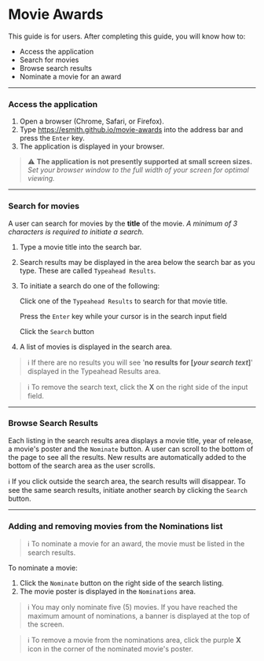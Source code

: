 # Movie Awards
This guide is for users. After completing this guide, you will know how to:
* Access the application
* Search for movies
* Browse search results
* Nominate a movie for an award
---

### Access the application
1. Open a browser (Chrome, Safari, or Firefox).
2. Type https://esmith.github.io/movie-awards into the address bar and press the `Enter` key.
3. The application is displayed in your browser.

> :warning: **The application is not presently supported at small screen sizes.** _Set your browser window to the full width of your screen for optimal viewing._

---
### Search for movies
A user can search for movies by the **title** of the movie. _A minimum of 3 characters is required to initiate a search._
1. Type a movie title into the search bar. 
2. Search results may be displayed in the area below the search bar as you type. These are called `Typeahead Results`.   
3. To initiate a search do one of the following:

   Click one of the `Typeahead Results` to search for that movie title.

   Press the `Enter` key while your cursor is in the search input field
   
   Click the `Search` button
4. A list of movies is displayed in the search area.

>:information_source: If there are no results you will see '**no results for [_your search text_]**' displayed in the Typeahead Results area.

>:information_source: To remove the search text, click the **X** on the right side of the input field.

---
### Browse Search Results

Each listing in the search results area displays a movie title, year of release, a movie's poster and the `Nominate` button. A user can scroll to the bottom of the page to see all the results. New results are automatically added to the bottom of the search area as the user scrolls.

:information_source: If you click outside the search area, the search results will disappear. To see the same search results, initiate another search by clicking the `Search` button.

---
### Adding and removing movies from the Nominations list

>:information_source: To nominate a movie for an award, the movie must be listed in the search results.

To nominate a movie:
1. Click the `Nominate` button on the right side of the search listing.
2. The movie poster is displayed in the `Nominations` area. 
>:information_source: You may only nominate five (5) movies. If you have reached the maximum amount of nominations, a banner is displayed at the top of the screen.

>:information_source: To remove a movie from the nominations area, click the purple **X** icon in the corner of the nominated movie's poster.

